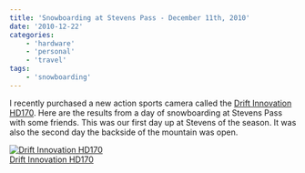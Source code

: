```yaml
---
title: 'Snowboarding at Stevens Pass - December 11th, 2010'
date: '2010-12-22'
categories:
    - 'hardware'
    - 'personal'
    - 'travel'
tags:
    - 'snowboarding'
---
```


I recently purchased a new action sports camera called the [Drift Innovation HD170](http://www.driftinnovation.com/hd170-action-camera). Here are the results from a day of snowboarding at Stevens Pass with some friends. This was our first day up at Stevens of the season. It was also the second day the backside of the mountain was open.

[![](http://www.driftinnovation.com/images/stories/flexicontent/l_2-l.jpg 'Drift Innovation HD170')  
Drift Innovation HD170](http://www.driftinnovation.com/hd170-action-camera)

